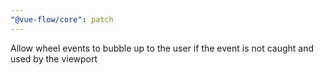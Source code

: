 ```yaml
---
"@vue-flow/core": patch
---
```


Allow wheel events to bubble up to the user if the event is not caught and used by the viewport
